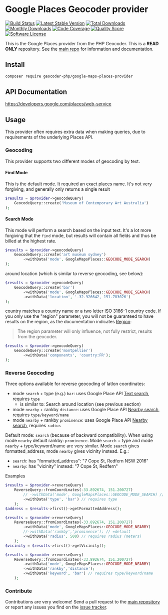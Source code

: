 # Google Places Geocoder provider
[![Build Status](https://travis-ci.org/geocoder-php/google-maps-places-provider.svg?branch=master)](http://travis-ci.org/geocoder-php/google-maps-places-provider)
[![Latest Stable Version](https://poser.pugx.org/geocoder-php/google-maps-places-provider/v/stable)](https://packagist.org/packages/geocoder-php/google-maps-places-provider)
[![Total Downloads](https://poser.pugx.org/geocoder-php/google-maps-places-provider/downloads)](https://packagist.org/packages/geocoder-php/google-maps-places-provider)
[![Monthly Downloads](https://poser.pugx.org/geocoder-php/google-maps-places-provider/d/monthly.png)](https://packagist.org/packages/geocoder-php/google-maps-places-provider)
[![Code Coverage](https://img.shields.io/scrutinizer/coverage/g/geocoder-php/google-maps-places-provider.svg?style=flat-square)](https://scrutinizer-ci.com/g/geocoder-php/google-maps-places-provider)
[![Quality Score](https://img.shields.io/scrutinizer/g/geocoder-php/google-maps-places-provider.svg?style=flat-square)](https://scrutinizer-ci.com/g/geocoder-php/google-maps-places-provider)
[![Software License](https://img.shields.io/badge/license-MIT-brightgreen.svg?style=flat-square)](LICENSE)

This is the Google Places provider from the PHP Geocoder. This is a **READ ONLY** repository. See the
[main repo](https://github.com/geocoder-php/Geocoder) for information and documentation.

## Install
```bash
composer require geocoder-php/google-maps-places-provider
```

## API Documentation
https://developers.google.com/places/web-service

## Usage
This provider often requires extra data when making queries, due to requirements of the underlying Places API.

### Geocoding
This provider supports two different modes of geocoding by text.

#### Find Mode
This is the default mode. It required an exact places name. It's not very forgiving, and generally only returns a single result

```php
$results = $provider->geocodeQuery(
    GeocodeQuery::create('Museum of Contemporary Art Australia')
);
```

#### Search Mode
This mode will perform a search based on the input text.
It's a lot more forgiving that the `find` mode, but results will contain all fields and thus be billed at the highest rate.

```php
$results = $provider->geocodeQuery(
    GeocodeQuery::create('art museum sydney')
        ->withData('mode', GoogleMapsPlaces::GEOCODE_MODE_SEARCH)
);
```

around location (which is similar to reverse geocoding, see below):

```php
$results = $provider->geocodeQuery(
    GeocodeQuery::create('bar')
        ->withData('mode', GoogleMapsPlaces::GEOCODE_MODE_SEARCH)
        ->withData('location', '-32.926642, 151.783026')
);
```

country matches a country name or a two letter ISO 3166-1 country code. If you only use the "region" parameter, you will not be guaranteed to have results on the region, as the documentation indicates [Region](https://developers.google.com/maps/documentation/javascript/geocoding#GeocodingRequests):

> The region parameter will only influence, not fully restrict, results from the geocoder.

```php
$results = $provider->geocodeQuery(
    GeocodeQuery::create('montpellier')
        ->withData('components', 'country:FR');
);
```

### Reverse Geocoding
Three options available for reverse geocoding of latlon coordinates:

- mode `search` + type (e.g.) `bar`: uses Google Place API [Text search](https://developers.google.com/places/web-service/search#TextSearchRequests), requires `type`
  - is similar to: Search around location (see previous section)
- mode `nearby` + rankby `distance`: uses Google Place API [Nearby search](https://developers.google.com/places/web-service/search#PlaceSearchRequests), requires `type/keyword/name`
- mode `nearby` + rankby `prominence`: uses Google Place API [Nearby search](https://developers.google.com/places/web-service/search#PlaceSearchRequests), requires `radius`

Default mode: `search` (because of backward compatibility). When using mode `nearby` default rankby: `prominence`.
Mode `search` + type and mode `nearby` + type/keyword/name are very similar.
Mode `search` gives formatted_address, mode `nearby` gives vicinity instead.  E.g.:

- `search`: has "formatted_address": "7 Cope St, Redfern NSW 2016"
- `nearby`: has "vicinity" instead: "7 Cope St, Redfern"

Examples

```php
$results = $provider->reverseQuery(
    ReverseQuery::fromCoordinates(-33.892674, 151.200727)
        // ->withData('mode', GoogleMapsPlaces::GEOCODE_MODE_SEARCH) // =default
        ->withData('type', 'bar') // requires type
    );
$address = $results->first()->getFormattedAddress();
```

```php
$results = $provider->reverseQuery(
    ReverseQuery::fromCoordinates(-33.892674, 151.200727)
        ->withData('mode', GoogleMapsPlaces::GEOCODE_MODE_NEARBY)
        //->withData('rankby','prominence'); // =default
        ->withData('radius', 500) // requires radius (meters)
    );
$vicinity = $results->first()->getVicinity();
```

```php
$results = $provider->reverseQuery(
    ReverseQuery::fromCoordinates(-33.892674, 151.200727)
        ->withData('mode', GoogleMapsPlaces::GEOCODE_MODE_NEARBY)
        ->withData('rankby','distance');
        ->withData('keyword', 'bar') // requires type/keyword/name
    );
```

### Contribute

Contributions are very welcome! Send a pull request to the [main repository](https://github.com/geocoder-php/Geocoder) or
report any issues you find on the [issue tracker](https://github.com/geocoder-php/Geocoder/issues).
